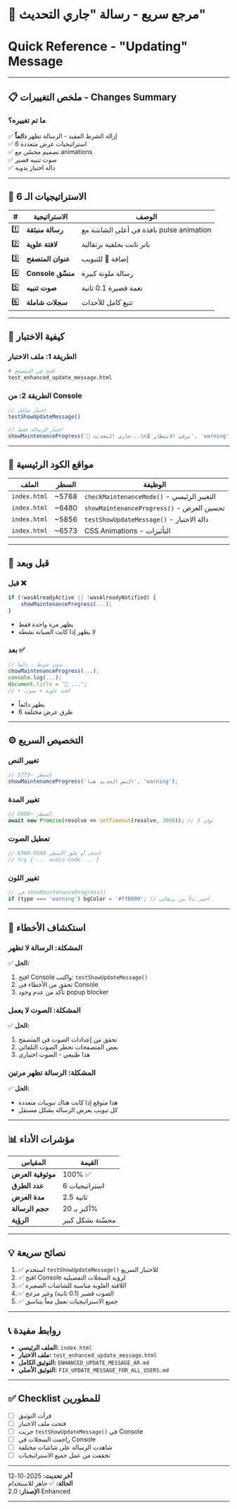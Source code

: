 # 🚀 مرجع سريع - رسالة "جاري التحديث"
# Quick Reference - "Updating" Message

---

## 📋 ملخص التغييرات - Changes Summary

### ما تم تغييره؟
✅ إزالة الشرط المقيد - الرسالة تظهر **دائماً**  
✅ 6 استراتيجيات عرض متعددة  
✅ تصميم محسّن مع animations  
✅ صوت تنبيه قصير  
✅ دالة اختبار يدوية  

---

## 🎯 الاستراتيجيات الـ 6

| # | الاستراتيجية | الوصف |
|---|--------------|--------|
| 1️⃣ | **رسالة منبثقة** | نافذة في أعلى الشاشة مع pulse animation |
| 2️⃣ | **لافتة علوية** | بانر ثابت بخلفية برتقالية |
| 3️⃣ | **عنوان المتصفح** | إضافة 🔄 للتبويب |
| 4️⃣ | **Console منسّق** | رسالة ملونة كبيرة |
| 5️⃣ | **صوت تنبيه** | نغمة قصيرة 0.1 ثانية |
| 6️⃣ | **سجلات شاملة** | تتبع كامل للأحداث |

---

## 🧪 كيفية الاختبار

### الطريقة 1: ملف الاختبار
```bash
# افتح في المتصفح
test_enhanced_update_message.html
```

### الطريقة 2: من Console
```javascript
// اختبار شامل
testShowUpdateMessage()

// اختبار الرسالة فقط
showMaintenanceProgress('🔄 جاري التحديث...\n⏳ يرجى الانتظار', 'warning')
```

---

## 📍 مواقع الكود الرئيسية

| الملف | السطر | الوظيفة |
|-------|-------|---------|
| `index.html` | ~5768 | `checkMaintenanceMode()` - التغيير الرئيسي |
| `index.html` | ~6480 | `showMaintenanceProgress()` - تحسين العرض |
| `index.html` | ~5856 | `testShowUpdateMessage()` - دالة الاختبار |
| `index.html` | ~6573 | CSS Animations - التأثيرات |

---

## 🔄 قبل وبعد

### قبل ❌
```javascript
if (!wasAlreadyActive || !wasAlreadyNotified) {
    showMaintenanceProgress(...);
}
```
- يظهر مرة واحدة فقط
- لا يظهر إذا كانت الصيانة نشطة

### بعد ✅
```javascript
// بدون شرط - دائماً
showMaintenanceProgress(...);
console.log(...);
document.title = '🔄 ...';
// + لافتة علوية + صوت
```
- يظهر دائماً
- 6 طرق عرض مختلفة

---

## ⚙️ التخصيص السريع

### تغيير النص
```javascript
// السطر ~5773
showMaintenanceProgress('النص الجديد هنا', 'warning');
```

### تغيير المدة
```javascript
// السطر ~5808
await new Promise(resolve => setTimeout(resolve, 3000)); // 3 ثوانٍ
```

### تعطيل الصوت
```javascript
// احذف أو علّق الأسطر 6540-6560
// try { ... audio code ... }
```

### تغيير اللون
```javascript
// في showMaintenanceProgress()
if (type === 'warning') bgColor = '#ff0000'; // أحمر بدلاً من برتقالي
```

---

## 🐛 استكشاف الأخطاء

### المشكلة: الرسالة لا تظهر
✅ **الحل:**
1. افتح Console واكتب: `testShowUpdateMessage()`
2. تحقق من الأخطاء في Console
3. تأكد من عدم وجود popup blocker

### المشكلة: الصوت لا يعمل
✅ **الحل:**
1. تحقق من إعدادات الصوت في المتصفح
2. بعض المتصفحات تحظر الصوت التلقائي
3. هذا طبيعي - الصوت اختياري

### المشكلة: الرسالة تظهر مرتين
✅ **الحل:**
- هذا متوقع إذا كانت هناك تبويبات متعددة
- كل تبويب يعرض الرسالة بشكل مستقل

---

## 📊 مؤشرات الأداء

| المقياس | القيمة |
|---------|--------|
| **موثوقية العرض** | 100% ✅ |
| **عدد الطرق** | 6 استراتيجيات |
| **مدة العرض** | 2.5 ثانية |
| **حجم الرسالة** | أكبر بـ 20% |
| **الرؤية** | محسّنة بشكل كبير |

---

## 💡 نصائح سريعة

1. ✅ استخدم `testShowUpdateMessage()` للاختبار السريع
2. ✅ افتح Console لرؤية السجلات التفصيلية
3. ✅ اللافتة العلوية مناسبة للشاشات الصغيرة
4. ✅ الصوت قصير (0.1 ثانية) وغير مزعج
5. ✅ جميع الاستراتيجيات تعمل معاً بتناسق

---

## 📞 روابط مفيدة

- **الملف الرئيسي:** `index.html`
- **ملف الاختبار:** `test_enhanced_update_message.html`
- **التوثيق الكامل:** `ENHANCED_UPDATE_MESSAGE_AR.md`
- **التوثيق الأصلي:** `FIX_UPDATE_MESSAGE_FOR_ALL_USERS.md`

---

## ✅ Checklist للمطورين

- [ ] قرأت التوثيق
- [ ] فتحت ملف الاختبار
- [ ] جربت `testShowUpdateMessage()` في Console
- [ ] راجعت السجلات في Console
- [ ] شاهدت الرسالة على شاشات مختلفة
- [ ] تحققت من عمل جميع الاستراتيجيات

---

**آخر تحديث:** 2025-10-12  
**الحالة:** ✅ جاهز للاستخدام  
**الإصدار:** 2.0 Enhanced

---
